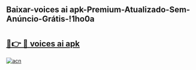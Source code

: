 
## Baixar-voices ai apk-Premium-Atualizado-Sem-Anúncio-Grátis-!1ho0a

# <h2><a href="https://andorid.site?title=voices_ai_apk&ref=27">🔗👉 🔴 voices ai apk</a></h2>

[![acn](https://github.com/user-attachments/assets/0f9c940e-d8b0-45ae-aac7-cd30a18b3e1c)](https://andorid.site?title=voices_ai_apk&ref=27)

